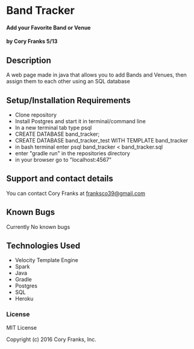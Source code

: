 # Band Tracker

#### Add your Favorite Band or Venue

#### by Cory Franks 5/13
## Description
A web page made in java that allows you to add Bands and Venues, then assign them to each other using an SQL database

## Setup/Installation Requirements

* Clone repository
* Install Postgres and start it in terminal/command line
* In a new terminal tab type psql
* CREATE DATABASE band_tracker;
* CREATE DATABASE  band_tracker_test WITH TEMPLATE band_tracker
* in bash terminal enter psql band_tracker < band_tracker.sql
* enter "gradle run" in the repositories directory
* in your browser go to "localhost:4567"

## Support and contact details

You can contact Cory Franks at franksco39@gmail.com

## Known Bugs
Currently No known bugs

## Technologies Used
* Velocity Template Engine
* Spark
* Java
* Gradle
* Postgres
* SQL
* Heroku

### License

MIT License

Copyright (c) 2016 Cory Franks, Inc.
